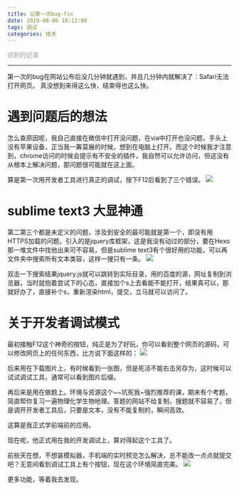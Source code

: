 ```yaml
---
title: 记第一次bug-fix
date: 2019-08-06 18:12:00
tags: 调试
categories: 技术
---
```

<font color="#999999">迟到的记录</font>

<!--more-->
---
第一次的bug在网站公布后没几分钟就遇到，并且几分钟内就解决了：Safari无法打开网页。
真没想到来得这么快，结束得也这么快。

# 遇到问题后的想法
怎么查原因呢，我自己直接在微信中打开没问题，在via中打开也没问题，手头上没有苹果设备，正当我一筹莫展的时候，想到在电脑上打开。而这个时候我才注意到，chrome访问的时候会提示有不安全的插件，我自然可以允许访问，但这没有从根本上解决问题，那问题很可能就在这上面。

算是第一次用开发者工具进行真正的调试，按下F12后看到了三个错误。
<a href="https://sm.ms/image/mFzUT1B7cZIOyEH" target="_blank"><img src="https://ae01.alicdn.com/kf/Hb7011161f8464a45a6f171d90365eb6bt.jpg" ></a>
<!--<img src="https://s2.ax1x.com/2019/08/06/ehTNZt.jpg" alt="ehTNZt.jpg" border="0" />-->

# sublime text3 大显神通
第二第三个都是未定义的问题，涉及到安全的最可能就是第一个，即没有用HTTPS加载的问题。引入的是jquery库框架，这是我没有动过的部分，要在Hexo那一堆文件中找他出来可不容易，但是sublime text3有个很好用的功能，可以再文件夹中搜索所有文本类容，这样一搜只有一条。
<a href="https://sm.ms/image/5HcTWjDgmCkiRw6" target="_blank"><img src="https://ae01.alicdn.com/kf/Ha84e3a767dc7441ca3a6f9f6d1937857K.jpg" ></a>
<!--<img src="https://s2.ax1x.com/2019/08/06/eh7lT0.jpg" alt="eh7lT0.jpg" border="0" />-->


双击一下搜索结果jquery.js就可以跳转到实际目录，用的百度的源，网址复制到浏览器，当时就抱着尝试下的心态，直接加个s上去看能不能打开，结果真可以，那就好办了，直接补个s，重新渲染html，提交，立马就可以访问了。

# 关于开发者调试模式
最初接触F12这个神奇的按钮，纯正是为了好玩，你可以看到整个网页的源码，可以修改网页上的任何东西，比方说下面这样的：
<img src="https://ae01.alicdn.com/kf/Hcd707afd4f47410199f3ede752f50079p.jpg">

后来用在下载图片上，有时候看到一张图，但是死活不能右击另存为，这时候可以试试调试工具，通常可以看到图片后缀。

再后来是用在做题上。环境与资源这个~~坑死我~强烈推荐的课，期末有个考题，简直帮你复习一遍物理化学生物地理。答题的网站不给复制，搜题就不容易了，但是调开开发者工具后，只要是文本，没有不能复制的，瞬间高效。

这算是我正式学前端前的应用。

现在呢，他正式用在我的开发调试上，算对得起这个工具了。

前些天在想，不想装模拟器，手机端的实时预览怎么解决，总不能改一点点就提交吧？无意间看到调试工具上有个按钮，现在这个环境简直完美。
<img src="https://ae01.alicdn.com/kf/H911e92ff89e64534bbaff94e2f4543bdH.jpg">

更多功能，等着我去发现。


